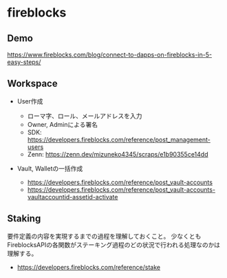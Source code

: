 # fireblocks
## Demo
https://www.fireblocks.com/blog/connect-to-dapps-on-fireblocks-in-5-easy-steps/

## Workspace
- User作成
  - ローマ字、ロール、メールアドレスを入力
  - Owner, Adminによる署名
  - SDK: https://developers.fireblocks.com/reference/post_management-users
  - Zenn: https://zenn.dev/mizuneko4345/scraps/e1b90355ce14dd

- Vault, Walletの一括作成
  - https://developers.fireblocks.com/reference/post_vault-accounts
  - https://developers.fireblocks.com/reference/post_vault-accounts-vaultaccountid-assetid-activate

## Staking
要件定義の内容を実現するまでの過程を理解しておくこと。
少なくともFireblocksAPIの各関数がステーキング過程のどの状況で行われる処理なのかは理解する。
- https://developers.fireblocks.com/reference/stake